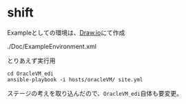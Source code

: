 # shift
Exampleとしての環境は、[Draw.io](https://www.draw.io)にて作成  

./Doc/ExampleEnvironment.xml  

とりあえず実行用
~~~
cd OracleVM_edi
ansible-playbook -i hosts/oracleVM/ site.yml
~~~

ステージの考えを取り込んだので、`OracleVM_edi`自体も要変更。
